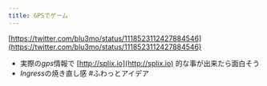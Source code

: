 ```yaml
---
title: GPSでゲーム
---
```


[https://twitter.com/blu3mo/status/1118523112427884546](https://twitter.com/blu3mo/status/1118523112427884546)

* 実際の*gps*情報で [http://splix.io](http://splix.io) 的な事が出来たら面白そう
* *Ingress*の焼き直し感
  \#ふわっとアイデア
